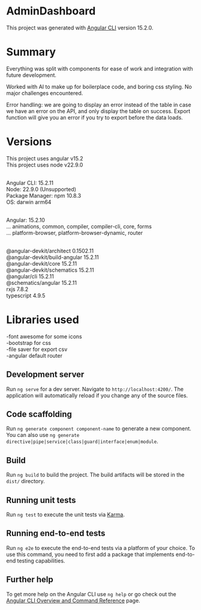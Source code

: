 # AdminDashboard

This project was generated with [Angular CLI](https://github.com/angular/angular-cli) version 15.2.0.

# Summary 

Everything was split with components for ease of work and integration with future development.

Worked with AI to make up for boilerplace code, and boring css styling. No major challenges encountered.

Error handling: we are going to display an error instead of the table in case we have an error on the API, and only display the table on success. Export function will give you an error if you try to export before the data loads.

# Versions

This project uses angular v15.2<br/>
This project uses node v22.9.0<br/><br/>

Angular CLI: 15.2.11<br/>
Node: 22.9.0 (Unsupported)<br/>
Package Manager: npm 10.8.3<br/>
OS: darwin arm64<br/><br/>

Angular: 15.2.10<br/>
... animations, common, compiler, compiler-cli, core, forms<br/>
... platform-browser, platform-browser-dynamic, router<br/><br/>


@angular-devkit/architect       0.1502.11<br/>
@angular-devkit/build-angular   15.2.11<br/>
@angular-devkit/core            15.2.11<br/>
@angular-devkit/schematics      15.2.11<br/>
@angular/cli                    15.2.11<br/>
@schematics/angular             15.2.11<br/>
rxjs                            7.8.2<br/>
typescript                      4.9.5<br/>



# Libraries used
 
-font awesome for some icons<br/>
-bootstrap for css<br/>
-file saver for export csv<br/>
-angular default router<br/>

## Development server

Run `ng serve` for a dev server. Navigate to `http://localhost:4200/`. The application will automatically reload if you change any of the source files.

## Code scaffolding

Run `ng generate component component-name` to generate a new component. You can also use `ng generate directive|pipe|service|class|guard|interface|enum|module`.

## Build

Run `ng build` to build the project. The build artifacts will be stored in the `dist/` directory.

## Running unit tests

Run `ng test` to execute the unit tests via [Karma](https://karma-runner.github.io).

## Running end-to-end tests

Run `ng e2e` to execute the end-to-end tests via a platform of your choice. To use this command, you need to first add a package that implements end-to-end testing capabilities.

## Further help

To get more help on the Angular CLI use `ng help` or go check out the [Angular CLI Overview and Command Reference](https://angular.io/cli) page.
